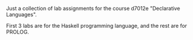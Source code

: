 Just a collection of lab assignments for the course d7012e "Declarative Languages".

First 3 labs are for the Haskell programming language, and the rest are for PROLOG.
